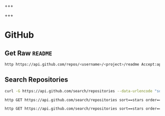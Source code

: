 
+++

+++
# GitHub

## Get Raw `README`

```bash
http https://api.github.com/repos/<username>/<project>/readme Accept:application/vnd.github.v3.raw
```

## Search Repositories

```bash
curl -G https://api.github.com/search/repositories --data-urlencode "sort=stars" --data-urlencode "order=desc" --data-urlencode "q=language:java"  --data-urlencode "q=created:>`date -v-7d '+%Y-%m-%d'`"
```

```bash
http GET https://api.github.com/search/repositories sort==stars order==desc q==tetris -pH
```

```bash
http GET https://api.github.com/search/repositories sort==stars order==desc q=="tetris created:>`date -v-7d '+%Y-%m-%d'`"
```

